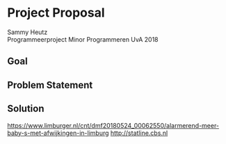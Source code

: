# Project Proposal
Sammy Heutz  
Programmeerproject 
Minor Programmeren UvA 2018  

## Goal

## Problem Statement

## Solution



https://www.limburger.nl/cnt/dmf20180524_00062550/alarmerend-meer-baby-s-met-afwijkingen-in-limburg
http://statline.cbs.nl
